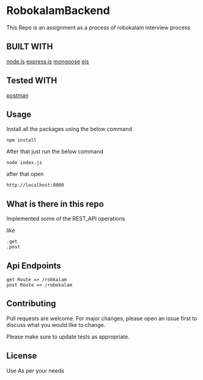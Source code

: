 # RobokalamBackend

This Repo is an assignment as a process of robokalam interview process

## BUILT WITH

[node.js](https://www.nodejs.com)
[express.js](https://www.expressjs.com)
[mongoose](https://www.mongoosejs.com)
[ejs](https://ejs.com)
## Tested WITH
[postman](https://www.postman.org)


## Usage

Install all the packages using the below command

```
npm install
```

After that just run the below command

```
node index.js
```

after that open

```
http://localhost:8000
```

## What is there in this repo

Implemented some of the REST_API operations

like

```
.get
.post

```

## Api Endpoints

```
get Route => /robkalam
post Route => /robokalam

```

## Contributing
Pull requests are welcome. For major changes, please open an issue first to discuss what you would like to change.

Please make sure to update tests as appropriate.

## License
Use As per your needs
